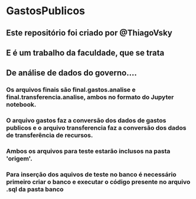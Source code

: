 ﻿# GastosPublicos
## Este repositório foi criado por @ThiagoVsky
## E é um trabalho da faculdade, que se trata 
## De análise de dados do governo....

### Os arquivos finais são final.gastos.analise e final.transferencia.analise, ambos no formato do Jupyter notebook.
### O arquivo gastos faz a conversão dos dados de gastos publicos e o arquivo transferencia faz a conversão dos dados de transferência de recursos.
### Ambos os arquivos para teste estarão inclusos na pasta 'origem'.
### Para inserção dos aquivos de teste no banco é necessário primeiro criar o banco e executar o código presente no arquivo .sql da pasta banco
